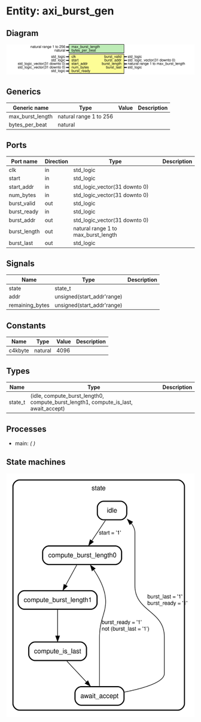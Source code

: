 # Entity: axi_burst_gen
## Diagram
![Diagram](axi_burst_gen.svg "Diagram")
## Generics
| Generic name     | Type                   | Value | Description |
| ---------------- | ---------------------- | ----- | ----------- |
| max_burst_length | natural range 1 to 256 |       |             |
| bytes_per_beat   | natural                |       |             |
## Ports
| Port name    | Direction | Type                                | Description |
| ------------ | --------- | ----------------------------------- | ----------- |
| clk          | in        | std_logic                           |             |
| start        | in        | std_logic                           |             |
| start_addr   | in        | std_logic_vector(31 downto 0)       |             |
| num_bytes    | in        | std_logic_vector(31 downto 0)       |             |
| burst_valid  | out       | std_logic                           |             |
| burst_ready  | in        | std_logic                           |             |
| burst_addr   | out       | std_logic_vector(31 downto 0)       |             |
| burst_length | out       | natural range 1 to max_burst_length |             |
| burst_last   | out       | std_logic                           |             |
## Signals
| Name             | Type                       | Description |
| ---------------- | -------------------------- | ----------- |
| state            | state_t                    |             |
| addr             | unsigned(start_addr'range) |             |
|  remaining_bytes | unsigned(start_addr'range) |             |
## Constants
| Name    | Type    | Value | Description |
| ------- | ------- | ----- | ----------- |
| c4kbyte | natural |  4096 |             |
## Types
| Name    | Type                                                                                                                                                            | Description |
| ------- | --------------------------------------------------------------------------------------------------------------------------------------------------------------- | ----------- |
| state_t | (idle,                    compute_burst_length0,                    compute_burst_length1,                    compute_is_last,                    await_accept) |             |
## Processes
- main: _(  )_

## State machines
![Diagram_state_machine_0]( stm_axi_burst_gen_00.svg "Diagram")